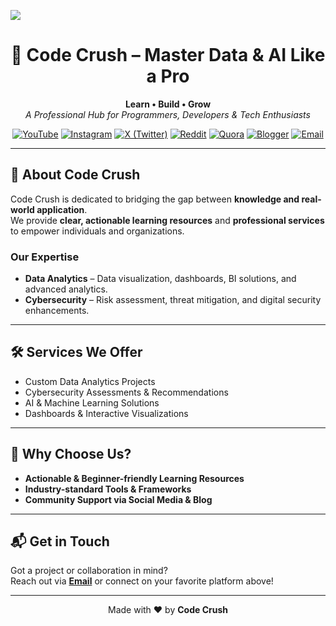 ![](https://komarev.com/ghpvc/?username=codeandcrush089&label=Profile%20Views&color=0e75b6&style=flat)

<div align="center">

# 🚀 Code Crush – Master Data & AI Like a Pro

**Learn • Build • Grow**  
_A Professional Hub for Programmers, Developers & Tech Enthusiasts_

[![YouTube](https://img.shields.io/badge/YouTube-FF0000?style=for-the-badge&logo=youtube&logoColor=white)](https://www.youtube.com/@codeandcrush)
[![Instagram](https://img.shields.io/badge/Instagram-E4405F?style=for-the-badge&logo=instagram&logoColor=white)](https://www.instagram.com/codeandcrush)
[![X (Twitter)](https://img.shields.io/badge/Twitter-1DA1F2?style=for-the-badge&logo=twitter&logoColor=white)](https://x.com/codeandcrush)
[![Reddit](https://img.shields.io/badge/Reddit-FF4500?style=for-the-badge&logo=reddit&logoColor=white)](https://www.reddit.com/user/codeandcrush/)
[![Quora](https://img.shields.io/badge/Quora-B92B27?style=for-the-badge&logo=quora&logoColor=white)](https://www.quora.com/profile/Code-Crush-1)
[![Blogger](https://img.shields.io/badge/Blog-FF5722?style=for-the-badge&logo=blogger&logoColor=white)](https://codecrush089.blogspot.com)
[![Email](https://img.shields.io/badge/Email-codecrush089@gmail.com-D14836?style=for-the-badge&logo=gmail&logoColor=white)](mailto:codecrush089@gmail.com)

</div>

---

## 📌 About Code Crush
Code Crush is dedicated to bridging the gap between **knowledge and real-world application**.  
We provide **clear, actionable learning resources** and **professional services** to empower individuals and organizations.

### **Our Expertise**
- **Data Analytics** – Data visualization, dashboards, BI solutions, and advanced analytics.  
- **Cybersecurity** – Risk assessment, threat mitigation, and digital security enhancements.  

---

## 🛠 Services We Offer
- Custom Data Analytics Projects  
- Cybersecurity Assessments & Recommendations  
- AI & Machine Learning Solutions  
- Dashboards & Interactive Visualizations  

---

## 🌟 Why Choose Us?
- **Actionable & Beginner-friendly Learning Resources**  
- **Industry-standard Tools & Frameworks**  
- **Community Support via Social Media & Blog**  

---

## 📬 Get in Touch
Got a project or collaboration in mind?  
Reach out via **[Email](mailto:hello.codecrush089@gmail.com)** or connect on your favorite platform above!

---

<div align="center">
Made with ❤️ by <b>Code Crush</b>
</div>
